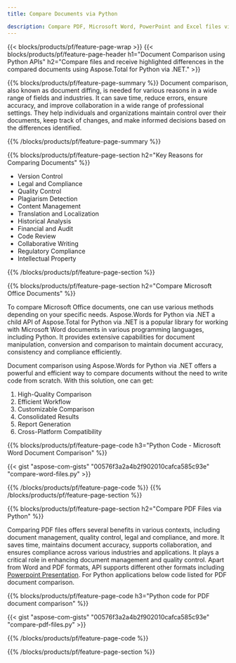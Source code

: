 ```yaml
---
title: Compare Documents via Python 

description: Compare PDF, Microsoft Word, PowerPoint and Excel files via your Python application. Get the highlighted comparison results.
---
```


{{< blocks/products/pf/feature-page-wrap >}}
{{< blocks/products/pf/feature-page-header h1="Document Comparison using Python APIs" h2="Compare files and receive highlighted differences in the compared documents using Aspose.Total for Python via .NET." >}}

{{% blocks/products/pf/feature-page-summary %}}
Document comparison, also known as document diffing, is needed for various reasons in a wide range of fields and industries. It can save time, reduce errors, ensure accuracy, and improve collaboration in a wide range of professional settings. They help individuals and organizations maintain control over their documents, keep track of changes, and make informed decisions based on the differences identified.

{{% /blocks/products/pf/feature-page-summary  %}}

{{% blocks/products/pf/feature-page-section  h2="Key Reasons for Comparing Documents" %}}

- Version Control
- Legal and Compliance
- Quality Control
- Plagiarism Detection
- Content Management
- Translation and Localization
- Historical Analysis
- Financial and Audit
- Code Review
- Collaborative Writing
- Regulatory Compliance
- Intellectual Property

{{% /blocks/products/pf/feature-page-section %}}

{{% blocks/products/pf/feature-page-section  h2="Compare Microsoft Office Documents" %}}

To compare Microsoft Office documents, one can use various methods depending on your specific needs. Aspose.Words for Python via .NET a child API of Aspose.Total for Python via .NET is a popular library for working with Microsoft Word documents in various programming languages, including Python. It provides extensive capabilities for document manipulation, conversion and comparison to maintain document accuracy, consistency and compliance efficiently.  <br />

Document comparison using Aspose.Words for Python via .NET offers a powerful and efficient way to compare documents without the need to write code from scratch. With this solution, one can get:<br />

1. High-Quality Comparison<br />
2. Efficient Workflow<br />
3. Customizable Comparison<br />
4. Consolidated Results<br />
5. Report Generation<br />
6. Cross-Platform Compatibility


{{% blocks/products/pf/feature-page-code h3="Python Code - Microsoft Word Document Comparison" %}}

{{< gist "aspose-com-gists" "00576f3a2a4b2f902010cafca585c93e" "compare-word-files.py" >}}

{{% /blocks/products/pf/feature-page-code  %}}
{{% /blocks/products/pf/feature-page-section %}}

{{% blocks/products/pf/feature-page-section  h2="Compare PDF Files via Python" %}}

Comparing PDF files offers several benefits in various contexts, including document management, quality control, legal and compliance, and more. It saves time, maintains document accuracy, supports collaboration, and ensures compliance across various industries and applications. It plays a critical role in enhancing document management and quality control. Apart from Word and PDF formats, API supports different other formats including [Powerpoint Presentation](https://products.aspose.com/total/python-net/compare/pptx/). For Python applications below code listed for PDF document comparison.


{{% blocks/products/pf/feature-page-code h3="Python code for PDF document comparison" %}}

{{< gist "aspose-com-gists" "00576f3a2a4b2f902010cafca585c93e" "compare-pdf-files.py" >}}

{{% /blocks/products/pf/feature-page-code  %}}

{{% /blocks/products/pf/feature-page-section %}}